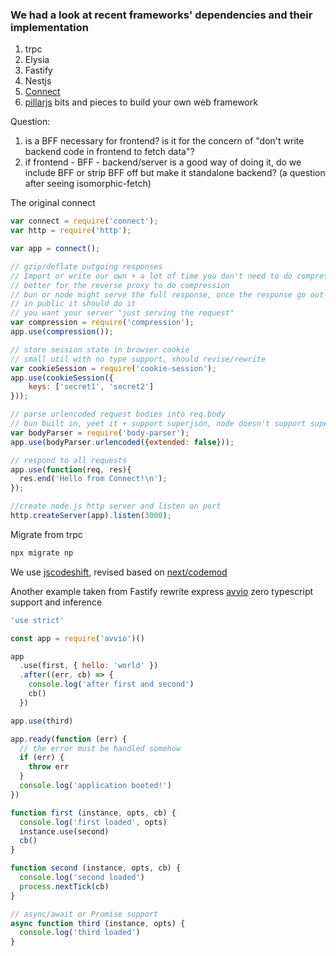 ### We had a look at recent frameworks' dependencies and their implementation
1. trpc 
2. Elysia
3. Fastify 
4. Nestjs
5. [Connect](https://github.com/senchalabs/connect)
6. [pillarjs](https://github.com/pillarjs) bits and pieces to build your own web framework

Question: 
1. is a BFF necessary for frontend? is it for the concern of "don't write backend code in frontend to fetch data"?
2. if frontend - BFF - backend/server is a good way of doing it, do we include BFF or strip BFF off but make it standalone backend? (a question after seeing isomorphic-fetch)

The original connect 

```javascript
var connect = require('connect');
var http = require('http');

var app = connect();

// gzip/deflate outgoing responses
// Import or write our own + a lot of time you don't need to do compression
// better for the reverse proxy to do compression 
// bun or node might serve the full response, once the response go out
// in public it should do it
// you want your server "just serving the request"
var compression = require('compression');
app.use(compression());

// store session state in browser cookie
// small util with no type support, should revise/rewrite
var cookieSession = require('cookie-session');
app.use(cookieSession({
    keys: ['secret1', 'secret2']
}));

// parse urlencoded request bodies into req.body
// bun built in, yeet it + support superjson, node doesn't support superjson but it is bun support
var bodyParser = require('body-parser');
app.use(bodyParser.urlencoded({extended: false}));

// respond to all requests
app.use(function(req, res){
  res.end('Hello from Connect!\n');
});

//create node.js http server and listen on port
http.createServer(app).listen(3000);
```

Migrate from trpc 

```typescript 
npx migrate np
```
We use [jscodeshift](https://github.com/facebook/jscodeshift), revised based on [next/codemod](https://nextjs.org/docs/app/building-your-application/upgrading/codemods)

Another example taken from Fastify rewrite express
[avvio](https://www.npmjs.com/package/avvio) zero typescript support and inference
```javascript 
'use strict'

const app = require('avvio')()

app
  .use(first, { hello: 'world' })
  .after((err, cb) => {
    console.log('after first and second')
    cb()
  })

app.use(third)

app.ready(function (err) {
  // the error must be handled somehow
  if (err) {
    throw err
  }
  console.log('application booted!')
})

function first (instance, opts, cb) {
  console.log('first loaded', opts)
  instance.use(second)
  cb()
}

function second (instance, opts, cb) {
  console.log('second loaded')
  process.nextTick(cb)
}

// async/await or Promise support
async function third (instance, opts) {
  console.log('third loaded')
}
```
